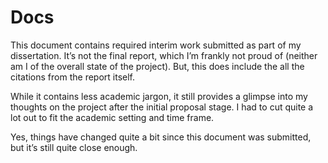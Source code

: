 # Docs

This document contains required interim work submitted as part of my dissertation. It’s not the final report, which I’m frankly not proud of (neither am I of the overall state of the project). But, this does include the all the citations from the report itself.

While it contains less academic jargon, it still provides a glimpse into my thoughts on the project after the initial proposal stage. I had to cut quite a lot out to fit the academic setting and time frame.

Yes, things have changed quite a bit since this document was submitted, but it’s still quite close enough.
